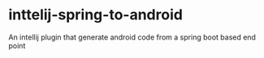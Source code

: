 # inttelij-spring-to-android
An intellij plugin that generate android code from a spring boot based end point
